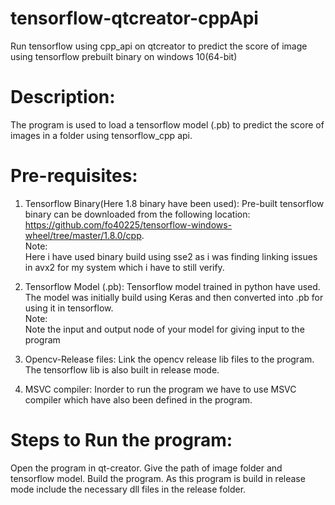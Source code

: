 # tensorflow-qtcreator-cppApi
Run tensorflow using cpp_api on qtcreator to predict the score of image using tensorflow prebuilt binary on windows 10(64-bit)

# Description:
The program is used to load a tensorflow model (.pb) to predict the score of images in a folder
using tensorflow_cpp api.

# Pre-requisites:
1. Tensorflow Binary(Here 1.8 binary have been used):
Pre-built tensorflow binary can be downloaded from the following location:
https://github.com/fo40225/tensorflow-windows-wheel/tree/master/1.8.0/cpp.
<br>Note:
<br>Here i have used binary build using sse2 as i was finding linking issues in avx2 for my system
which i have to still verify.

2. Tensorflow Model (.pb):
Tensorflow model trained in python have used. The model was initially build using Keras and then converted into .pb
for using it in tensorflow.
<br>Note: 
<br>Note the input and output node of your model for giving input to the program

3. Opencv-Release files:
Link the opencv release lib files to the program.
The tensorflow lib is also built in release mode.

4. MSVC compiler:
Inorder to run the program we have to use MSVC compiler which have also been defined in the program.

# Steps to Run the program:
Open the program in qt-creator. 
Give the path of image folder and tensorflow model. 
Build the program.
As this program is build in release mode include the necessary dll files in the release folder.


